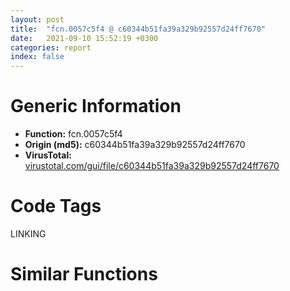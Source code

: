 ```yaml
---
layout: post
title:  "fcn.0057c5f4 @ c60344b51fa39a329b92557d24ff7670"
date:   2021-09-10 15:52:19 +0300
categories: report
index: false
---
```


# Generic Information
- **Function:** fcn.0057c5f4
- **Origin (md5):** c60344b51fa39a329b92557d24ff7670
- **VirusTotal:** [virustotal.com/gui/file/c60344b51fa39a329b92557d24ff7670][virustotal_ref]

# Code Tags
<span class="tag" id="LINKING">LINKING</span>


# Similar Functions
<script type="text/javascript" src="https://www.gstatic.com/charts/loader.js"></script>
<script type="text/javascript">

    google.charts.load('current', {'packages':['corechart']});
    google.charts.setOnLoadCallback(drawChart);

    function drawChart() {
    var data = new google.visualization.DataTable();
        data.addColumn('number', 'X');
        data.addColumn('number', 'Y');
        data.addColumn({type: 'string', role: 'tooltip', 'p': {'html': true}});
        data.addColumn({'type': 'string', 'role': 'style'});
        
        data.addRows([
    [-156.68997192382812, -197.8115692138672, '<b><a href="/report/fcn.0057c5f4@c60344b51fa39a329b92557d24ff7670">fcn.0057c5f4</a><br>@c60344b51fa39a329b92557d24ff7670</b><br><br>push 0xc<br>push 0x5e94c8<br>call fcn.0057a7dc<br>mov esi str.KERNEL32.DLL<br>push esi<br>call dword[sym.imp.KERNEL32.dll_GetModuleHandleW]<br>test eax eax<br>jne 0x57c617<br>push esi<br>call fcn.00574a12<br>pop ecx<br>mov dword[ebp-0x1c] eax<br>mov esi dword[ebp+8]<br>mov dword[esi+0x5c] 0x5bbc08<br>xor edi edi<br>inc edi<br>mov dword[esi+0x14] edi<br>test eax eax<br>je 0x57c652<br>push str.EncodePointer<br>push eax<br>mov ebx dword[sym.imp.KERNEL32.dll_GetProcAddress]<br>call ebx<br>mov dword[esi+0x1f8] eax<br>push str.DecodePointer<br>push dword[ebp-0x1c]<br>call ebx<br>mov dword[esi+0x1fc] eax<br>mov dword[esi+0x70] edi<br>mov byte[esi+0xc8] 0x43<br>mov byte[esi+0x14b] 0x43<br>mov dword[esi+0x68] 0x5ffe10<br>push 0xd<br>call fcn.00580c54<br>pop ecx<br>and dword[ebp-4] 0<br>push dword[esi+0x68]<br>call dword[sym.imp.KERNEL32.dll_InterlockedIncrement]<br>mov dword[ebp-4] 0xfffffffe<br>call fcn.0057c6c9<br>push 0xc<br>call fcn.00580c54<br>pop ecx<br>mov dword[ebp-4] edi<br>mov eax dword[ebp+0xc]<br>mov dword[esi+0x6c] eax<br>test eax eax<br>jne 0x57c6a8<br>mov eax dword[0x600418]<br>mov dword[esi+0x6c] eax<br>push dword[esi+0x6c]<br>call fcn.0057d9a4<br>pop ecx<br>mov dword[ebp-4] 0xfffffffe<br>call fcn.0057c6d2<br>call fcn.0057a821<br>ret<br>', 'point { fill-color: #e0440e; }'],
[-104.0075912475586, -298.8641662597656, '<b><a href="/report/fcn.00403b97@eb7f7fa38880dd66bab8caf5987e5b1a">fcn.00403b97</a><br>@eb7f7fa38880dd66bab8caf5987e5b1a</b><br><br>push 0xc<br>push 0x421140<br>call fcn.00401e90<br>mov esi str.KERNEL32.DLL<br>push esi<br>call dword[sym.imp.KERNEL32.dll_GetModuleHandleW]<br>test eax eax<br>jne 0x403bba<br>push esi<br>call fcn.00402d93<br>pop ecx<br>mov dword[ebp-0x1c] eax<br>mov esi dword[ebp+8]<br>mov dword[esi+0x5c] 0x41f7c0<br>xor edi edi<br>inc edi<br>mov dword[esi+0x14] edi<br>test eax eax<br>je 0x403bf5<br>push str.EncodePointer<br>push eax<br>mov ebx dword[sym.imp.KERNEL32.dll_GetProcAddress]<br>call ebx<br>mov dword[esi+0x1f8] eax<br>push str.DecodePointer<br>push dword[ebp-0x1c]<br>call ebx<br>mov dword[esi+0x1fc] eax<br>mov dword[esi+0x70] edi<br>mov byte[esi+0xc8] 0x43<br>mov byte[esi+0x14b] 0x43<br>mov dword[esi+0x68] 0x4226b0<br>push 0xd<br>call fcn.0040498a<br>pop ecx<br>and dword[ebp-4] 0<br>push dword[esi+0x68]<br>call dword[sym.imp.KERNEL32.dll_InterlockedIncrement]<br>mov dword[ebp-4] 0xfffffffe<br>call fcn.00403c6c<br>push 0xc<br>call fcn.0040498a<br>pop ecx<br>mov dword[ebp-4] edi<br>mov eax dword[ebp+0xc]<br>mov dword[esi+0x6c] eax<br>test eax eax<br>jne 0x403c4b<br>mov eax dword[0x422cb8]<br>mov dword[esi+0x6c] eax<br>push dword[esi+0x6c]<br>call fcn.004055a9<br>pop ecx<br>mov dword[ebp-4] 0xfffffffe<br>call fcn.00403c75<br>call fcn.00401ed5<br>ret<br>', 'null'],
[-230.27085876464844, -303.9603271484375, '<b><a href="/report/fcn.00480113@289859175c221b107317af7727d26c17">fcn.00480113</a><br>@289859175c221b107317af7727d26c17</b><br><br>push 0xc<br>push 0x4b46f0<br>call fcn.0047e1f4<br>mov esi str.KERNEL32.DLL<br>push esi<br>call dword[sym.imp.KERNEL32.dll_GetModuleHandleW]<br>test eax eax<br>jne 0x480136<br>push esi<br>call fcn.00477549<br>pop ecx<br>mov dword[ebp-0x1c] eax<br>mov esi dword[ebp+8]<br>mov dword[esi+0x5c] 0x4ad0a0<br>xor edi edi<br>inc edi<br>mov dword[esi+0x14] edi<br>test eax eax<br>je 0x480171<br>push str.EncodePointer<br>push eax<br>mov ebx dword[sym.imp.KERNEL32.dll_GetProcAddress]<br>call ebx<br>mov dword[esi+0x1f8] eax<br>push str.DecodePointer<br>push dword[ebp-0x1c]<br>call ebx<br>mov dword[esi+0x1fc] eax<br>mov dword[esi+0x70] edi<br>mov byte[esi+0xc8] 0x43<br>mov byte[esi+0x14b] 0x43<br>mov dword[esi+0x68] 0x4d0520<br>push 0xd<br>call fcn.00483825<br>pop ecx<br>and dword[ebp-4] 0<br>push dword[esi+0x68]<br>call dword[sym.imp.KERNEL32.dll_InterlockedIncrement]<br>mov dword[ebp-4] 0xfffffffe<br>call fcn.004801e8<br>push 0xc<br>call fcn.00483825<br>pop ecx<br>mov dword[ebp-4] edi<br>mov eax dword[ebp+0xc]<br>mov dword[esi+0x6c] eax<br>test eax eax<br>jne 0x4801c7<br>mov eax dword[0x4d0b28]<br>mov dword[esi+0x6c] eax<br>push dword[esi+0x6c]<br>call fcn.004822f9<br>pop ecx<br>mov dword[ebp-4] 0xfffffffe<br>call fcn.004801f1<br>call fcn.0047e239<br>ret<br>', 'null'],
[-169.04556274414062, -446.6440124511719, '<b><a href="/report/fcn.459bff4b@284c9c9722cef7520dddfe58806fd72f">fcn.459bff4b</a><br>@284c9c9722cef7520dddfe58806fd72f</b><br><br>push 0xc<br>push 0x45a52d58<br>call fcn.459beb3c<br>push str.KERNEL32.DLL<br>call dword[sym.imp.KERNEL32.dll_GetModuleHandleA]<br>mov dword[ebp-0x1c] eax<br>mov esi dword[ebp+8]<br>mov dword[esi+0x5c] 0x45a6ca38<br>xor edi edi<br>inc edi<br>mov dword[esi+0x14] edi<br>test eax eax<br>je 0x459bffa8<br>call fcn.459bfd4e<br>test eax eax<br>je 0x459bffa8<br>push str.EncodePointer<br>push dword[ebp-0x1c]<br>mov ebx dword[sym.imp.KERNEL32.dll_GetProcAddress]<br>call ebx<br>mov dword[esi+0x1f8] eax<br>push str.DecodePointer<br>push dword[ebp-0x1c]<br>call ebx<br>mov dword[esi+0x1fc] eax<br>mov dword[esi+0x70] edi<br>mov byte[esi+0xc8] 0x43<br>mov byte[esi+0x14b] 0x43<br>mov eax 0x45a6ced8<br>mov dword[esi+0x68] eax<br>push eax<br>call dword[sym.imp.KERNEL32.dll_InterlockedIncrement]<br>push 0xc<br>call fcn.459c2e6e<br>pop ecx<br>and dword[ebp-4] 0<br>mov eax dword[ebp+0xc]<br>mov dword[esi+0x6c] eax<br>test eax eax<br>jne 0x459bffe6<br>mov eax dword[0x45a6cec8]<br>mov dword[esi+0x6c] eax<br>push dword[esi+0x6c]<br>call fcn.459c99b1<br>pop ecx<br>mov dword[ebp-4] 0xfffffffe<br>call fcn.459c0001<br>call fcn.459beb81<br>ret<br>', 'null'],
[-80.95154571533203, -533.2889404296875, '<b><a href="/report/fcn.0040f2f9@6c5b0418e4a4c57d99cda47d2717045d">fcn.0040f2f9</a><br>@6c5b0418e4a4c57d99cda47d2717045d</b><br><br>push 0xc<br>push 0x4353c8<br>call fcn.004107bc<br>push str.KERNEL32.DLL<br>call dword[sym.imp.KERNEL32.dll_GetModuleHandleA]<br>mov dword[ebp-0x1c] eax<br>mov esi dword[ebp+8]<br>mov dword[esi+0x5c] 0x4381f8<br>xor edi edi<br>inc edi<br>mov dword[esi+0x14] edi<br>test eax eax<br>je 0x40f356<br>call fcn.0040f130<br>test eax eax<br>je 0x40f356<br>push str.EncodePointer<br>push dword[ebp-0x1c]<br>mov ebx dword[sym.imp.KERNEL32.dll_GetProcAddress]<br>call ebx<br>mov dword[esi+0x1f8] eax<br>push str.DecodePointer<br>push dword[ebp-0x1c]<br>call ebx<br>mov dword[esi+0x1fc] eax<br>mov dword[esi+0x70] edi<br>mov byte[esi+0xc8] 0x43<br>mov byte[esi+0x14b] 0x43<br>mov eax 0x437758<br>mov dword[esi+0x68] eax<br>push eax<br>call dword[sym.imp.KERNEL32.dll_InterlockedIncrement]<br>push 0xc<br>call fcn.00412be9<br>pop ecx<br>and dword[ebp-4] 0<br>mov eax dword[ebp+0xc]<br>mov dword[esi+0x6c] eax<br>test eax eax<br>jne 0x40f394<br>mov eax dword[0x437d60]<br>mov dword[esi+0x6c] eax<br>push dword[esi+0x6c]<br>call fcn.0040cd8e<br>pop ecx<br>mov dword[ebp-4] 0xfffffffe<br>call fcn.0040f3af<br>call fcn.00410801<br>ret<br>', 'null'],
[-29.268470764160156, -417.6433410644531, '<b><a href="/report/fcn.1001a0db@4c3818fdf32d89a09257dbc9d3e142ea">fcn.1001a0db</a><br>@4c3818fdf32d89a09257dbc9d3e142ea</b><br><br>push 0xc<br>push 0x10030bc8<br>call fcn.1001584c<br>push str.KERNEL32.DLL<br>call dword[sym.imp.KERNEL32.dll_GetModuleHandleA]<br>mov dword[ebp-0x1c] eax<br>mov esi dword[ebp+8]<br>mov dword[esi+0x5c] 0x10034d78<br>xor edi edi<br>inc edi<br>mov dword[esi+0x14] edi<br>test eax eax<br>je 0x1001a138<br>call fcn.10019ede<br>test eax eax<br>je 0x1001a138<br>push str.EncodePointer<br>push dword[ebp-0x1c]<br>mov ebx dword[sym.imp.KERNEL32.dll_GetProcAddress]<br>call ebx<br>mov dword[esi+0x1f8] eax<br>push str.DecodePointer<br>push dword[ebp-0x1c]<br>call ebx<br>mov dword[esi+0x1fc] eax<br>mov dword[esi+0x70] edi<br>mov byte[esi+0xc8] 0x43<br>mov byte[esi+0x14b] 0x43<br>mov eax 0x10034550<br>mov dword[esi+0x68] eax<br>push eax<br>call dword[sym.imp.KERNEL32.dll_InterlockedIncrement]<br>push 0xc<br>call fcn.1001c69e<br>pop ecx<br>and dword[ebp-4] 0<br>mov eax dword[ebp+0xc]<br>mov dword[esi+0x6c] eax<br>test eax eax<br>jne 0x1001a176<br>mov eax dword[0x10034b58]<br>mov dword[esi+0x6c] eax<br>push dword[esi+0x6c]<br>call fcn.100160a9<br>pop ecx<br>mov dword[ebp-4] 0xfffffffe<br>call fcn.1001a191<br>call fcn.10015891<br>ret<br>', 'null'],
[14.774852752685547, 421.1318054199219, '<b><a href="/report/fcn.00443775@418e0921f3a9bd4f5bc0dcc59623b5a1">fcn.00443775</a><br>@418e0921f3a9bd4f5bc0dcc59623b5a1</b><br><br>push 8<br>push 0x49c948<br>call fcn.00441430<br>push 0x4845b4<br>call dword[sym.imp.KERNEL32.dll_GetModuleHandleW]<br>mov esi dword[ebp+8]<br>mov dword[esi+0x5c] 0x484750<br>and dword[esi+8] 0<br>xor edi edi<br>inc edi<br>mov dword[esi+0x14] edi<br>mov dword[esi+0x70] edi<br>mov byte[esi+0xc8] 0x43<br>mov byte[esi+0x14b] 0x43<br>mov dword[esi+0x68] 0x4a86e0<br>push 0xd<br>call fcn.00441966<br>pop ecx<br>and dword[ebp-4] 0<br>push dword[esi+0x68]<br>call dword[sym.imp.KERNEL32.dll_InterlockedIncrement]<br>mov dword[ebp-4] 0xfffffffe<br>call fcn.00443817<br>push 0xc<br>call fcn.00441966<br>pop ecx<br>mov dword[ebp-4] edi<br>mov eax dword[ebp+0xc]<br>mov dword[esi+0x6c] eax<br>test eax eax<br>jne 0x4437f6<br>mov eax dword[0x4a8e48]<br>mov dword[esi+0x6c] eax<br>push dword[esi+0x6c]<br>call fcn.0044337c<br>pop ecx<br>mov dword[ebp-4] 0xfffffffe<br>call fcn.00443820<br>call fcn.00441475<br>ret<br>', 'null'],
[-14.798189163208008, 575.3713989257812, '<b><a href="/report/fcn.00490855@4fe6510221c33bf023f6abed461fc13f">fcn.00490855</a><br>@4fe6510221c33bf023f6abed461fc13f</b><br><br>push 8<br>push 0x4be238<br>call fcn.004917a0<br>push 0x49eb6c<br>call dword[sym.imp.KERNEL32.dll_GetModuleHandleW]<br>mov esi dword[ebp+8]<br>mov dword[esi+0x5c] 0x49f6c0<br>and dword[esi+8] 0<br>xor edi edi<br>inc edi<br>mov dword[esi+0x14] edi<br>mov dword[esi+0x70] edi<br>mov byte[esi+0xc8] 0x43<br>mov byte[esi+0x14b] 0x43<br>mov dword[esi+0x68] 0x4c12f0<br>push 0xd<br>call fcn.004912e8<br>pop ecx<br>and dword[ebp-4] 0<br>push dword[esi+0x68]<br>call dword[sym.imp.KERNEL32.dll_InterlockedIncrement]<br>mov dword[ebp-4] 0xfffffffe<br>call fcn.004908f7<br>push 0xc<br>call fcn.004912e8<br>pop ecx<br>mov dword[ebp-4] edi<br>mov eax dword[ebp+0xc]<br>mov dword[esi+0x6c] eax<br>test eax eax<br>jne 0x4908d6<br>mov eax dword[0x4c1a58]<br>mov dword[esi+0x6c] eax<br>push dword[esi+0x6c]<br>call fcn.00490499<br>pop ecx<br>mov dword[ebp-4] 0xfffffffe<br>call fcn.00490900<br>call fcn.004917e5<br>ret<br>', 'null'],
[106.4303970336914, 543.4011840820312, '<b><a href="/report/fcn.004f9a72@e2ba7f10eb234338a49853c34d7d9c56">fcn.004f9a72</a><br>@e2ba7f10eb234338a49853c34d7d9c56</b><br><br>push 8<br>push 0x556748<br>call fcn.004f8c70<br>push 0x54a990<br>call dword[sym.imp.KERNEL32.dll_GetModuleHandleW]<br>mov esi dword[ebp+8]<br>mov dword[esi+0x5c] 0x54b578<br>and dword[esi+8] 0<br>xor edi edi<br>inc edi<br>mov dword[esi+0x14] edi<br>mov dword[esi+0x70] edi<br>mov byte[esi+0xc8] 0x43<br>mov byte[esi+0x14b] 0x43<br>mov dword[esi+0x68] 0x55c2d0<br>push 0xd<br>call fcn.004fbe86<br>pop ecx<br>and dword[ebp-4] 0<br>push dword[esi+0x68]<br>call dword[sym.imp.KERNEL32.dll_InterlockedIncrement]<br>mov dword[ebp-4] 0xfffffffe<br>call fcn.004f9b14<br>push 0xc<br>call fcn.004fbe86<br>pop ecx<br>mov dword[ebp-4] edi<br>mov eax dword[ebp+0xc]<br>mov dword[esi+0x6c] eax<br>test eax eax<br>jne 0x4f9af3<br>mov eax dword[0x55ca38]<br>mov dword[esi+0x6c] eax<br>push dword[esi+0x6c]<br>call fcn.004f9679<br>pop ecx<br>mov dword[ebp-4] 0xfffffffe<br>call fcn.004f9b1d<br>call fcn.004f8cb5<br>ret<br>', 'null'],
[246.13742065429688, 515.4907836914062, '<b><a href="/report/fcn.00416fbd@44a756939733df3681808b122b91651f">fcn.00416fbd</a><br>@44a756939733df3681808b122b91651f</b><br><br>push 8<br>push 0x470100<br>call fcn.00413f40<br>push str.KERNEL32.DLL<br>call dword[sym.imp.KERNEL32.dll_GetModuleHandleW]<br>mov esi dword[ebp+8]<br>mov dword[esi+0x5c] 0x454428<br>and dword[esi+8] 0<br>xor edi edi<br>inc edi<br>mov dword[esi+0x14] edi<br>mov dword[esi+0x70] edi<br>mov byte[esi+0xc8] 0x43<br>mov byte[esi+0x14b] 0x43<br>mov dword[esi+0x68] 0x475220<br>push 0xd<br>call fcn.0041bd26<br>pop ecx<br>and dword[ebp-4] 0<br>push dword[esi+0x68]<br>call dword[sym.imp.KERNEL32.dll_InterlockedIncrement]<br>mov dword[ebp-4] 0xfffffffe<br>call fcn.0041705f<br>push 0xc<br>call fcn.0041bd26<br>pop ecx<br>mov dword[ebp-4] edi<br>mov eax dword[ebp+0xc]<br>mov dword[esi+0x6c] eax<br>test eax eax<br>jne 0x41703e<br>mov eax dword[0x475988]<br>mov dword[esi+0x6c] eax<br>push dword[esi+0x6c]<br>call fcn.00417b99<br>pop ecx<br>mov dword[ebp-4] 0xfffffffe<br>call fcn.00417068<br>call fcn.00413f85<br>ret<br>', 'null'],
[77.47527313232422, 695.4495849609375, '<b><a href="/report/fcn.00416fbd@b8b9cf6862b0d68d10750002e5baaf97">fcn.00416fbd</a><br>@b8b9cf6862b0d68d10750002e5baaf97</b><br><br>push 8<br>push 0x470100<br>call fcn.00413f40<br>push str.KERNEL32.DLL<br>call dword[sym.imp.KERNEL32.dll_GetModuleHandleW]<br>mov esi dword[ebp+8]<br>mov dword[esi+0x5c] 0x454428<br>and dword[esi+8] 0<br>xor edi edi<br>inc edi<br>mov dword[esi+0x14] edi<br>mov dword[esi+0x70] edi<br>mov byte[esi+0xc8] 0x43<br>mov byte[esi+0x14b] 0x43<br>mov dword[esi+0x68] 0x475220<br>push 0xd<br>call fcn.0041bd26<br>pop ecx<br>and dword[ebp-4] 0<br>push dword[esi+0x68]<br>call dword[sym.imp.KERNEL32.dll_InterlockedIncrement]<br>mov dword[ebp-4] 0xfffffffe<br>call fcn.0041705f<br>push 0xc<br>call fcn.0041bd26<br>pop ecx<br>mov dword[ebp-4] edi<br>mov eax dword[ebp+0xc]<br>mov dword[esi+0x6c] eax<br>test eax eax<br>jne 0x41703e<br>mov eax dword[0x475988]<br>mov dword[esi+0x6c] eax<br>push dword[esi+0x6c]<br>call fcn.00417b99<br>pop ecx<br>mov dword[ebp-4] 0xfffffffe<br>call fcn.00417068<br>call fcn.00413f85<br>ret<br>', 'null'],
[-154.4137420654297, 611.0309448242188, '<b><a href="/report/fcn.005b1336@b38ce64a273c3fc98fc78af14b8bdcc0">fcn.005b1336</a><br>@b38ce64a273c3fc98fc78af14b8bdcc0</b><br><br>push 8<br>push 0x5bb900<br>call fcn.005b1750<br>push str.KERNEL32.DLL<br>call dword[sym.imp.KERNEL32.dll_GetModuleHandleW]<br>mov esi dword[ebp+8]<br>mov dword[esi+0x5c] 0x5baba0<br>and dword[esi+8] 0<br>xor edi edi<br>inc edi<br>mov dword[esi+0x14] edi<br>mov dword[esi+0x70] edi<br>mov byte[esi+0xc8] 0x43<br>mov byte[esi+0x14b] 0x43<br>mov dword[esi+0x68] 0x5bd3c8<br>push 0xd<br>call fcn.005b1b9e<br>pop ecx<br>and dword[ebp-4] 0<br>push dword[esi+0x68]<br>call dword[sym.imp.KERNEL32.dll_InterlockedIncrement]<br>mov dword[ebp-4] 0xfffffffe<br>call fcn.005b13d8<br>push 0xc<br>call fcn.005b1b9e<br>pop ecx<br>mov dword[ebp-4] edi<br>mov eax dword[ebp+0xc]<br>mov dword[esi+0x6c] eax<br>test eax eax<br>jne 0x5b13b7<br>mov eax dword[0x5bdb30]<br>mov dword[esi+0x6c] eax<br>push dword[esi+0x6c]<br>call fcn.005b3023<br>pop ecx<br>mov dword[ebp-4] 0xfffffffe<br>call fcn.005b13e1<br>call fcn.005b1795<br>ret<br>', 'null'],
[-114.98304748535156, 467.2241516113281, '<b><a href="/report/fcn.00416fbd@9571c7458fae91969aaed3955e433f49">fcn.00416fbd</a><br>@9571c7458fae91969aaed3955e433f49</b><br><br>push 8<br>push 0x470100<br>call fcn.00413f40<br>push str.KERNEL32.DLL<br>call dword[sym.imp.KERNEL32.dll_GetModuleHandleW]<br>mov esi dword[ebp+8]<br>mov dword[esi+0x5c] 0x454428<br>and dword[esi+8] 0<br>xor edi edi<br>inc edi<br>mov dword[esi+0x14] edi<br>mov dword[esi+0x70] edi<br>mov byte[esi+0xc8] 0x43<br>mov byte[esi+0x14b] 0x43<br>mov dword[esi+0x68] 0x475220<br>push 0xd<br>call fcn.0041bd26<br>pop ecx<br>and dword[ebp-4] 0<br>push dword[esi+0x68]<br>call dword[sym.imp.KERNEL32.dll_InterlockedIncrement]<br>mov dword[ebp-4] 0xfffffffe<br>call fcn.0041705f<br>push 0xc<br>call fcn.0041bd26<br>pop ecx<br>mov dword[ebp-4] edi<br>mov eax dword[ebp+0xc]<br>mov dword[esi+0x6c] eax<br>test eax eax<br>jne 0x41703e<br>mov eax dword[0x475988]<br>mov dword[esi+0x6c] eax<br>push dword[esi+0x6c]<br>call fcn.00417b99<br>pop ecx<br>mov dword[ebp-4] 0xfffffffe<br>call fcn.00417068<br>call fcn.00413f85<br>ret<br>', 'null'],
[151.2167205810547, 398.8461608886719, '<b><a href="/report/fcn.00416fbd@3aa98225e51cbcae2d334c8b6b4ed9fd">fcn.00416fbd</a><br>@3aa98225e51cbcae2d334c8b6b4ed9fd</b><br><br>push 8<br>push 0x470100<br>call fcn.00413f40<br>push str.KERNEL32.DLL<br>call dword[sym.imp.KERNEL32.dll_GetModuleHandleW]<br>mov esi dword[ebp+8]<br>mov dword[esi+0x5c] 0x454428<br>and dword[esi+8] 0<br>xor edi edi<br>inc edi<br>mov dword[esi+0x14] edi<br>mov dword[esi+0x70] edi<br>mov byte[esi+0xc8] 0x43<br>mov byte[esi+0x14b] 0x43<br>mov dword[esi+0x68] 0x475220<br>push 0xd<br>call fcn.0041bd26<br>pop ecx<br>and dword[ebp-4] 0<br>push dword[esi+0x68]<br>call dword[sym.imp.KERNEL32.dll_InterlockedIncrement]<br>mov dword[ebp-4] 0xfffffffe<br>call fcn.0041705f<br>push 0xc<br>call fcn.0041bd26<br>pop ecx<br>mov dword[ebp-4] edi<br>mov eax dword[ebp+0xc]<br>mov dword[esi+0x6c] eax<br>test eax eax<br>jne 0x41703e<br>mov eax dword[0x475988]<br>mov dword[esi+0x6c] eax<br>push dword[esi+0x6c]<br>call fcn.00417b99<br>pop ecx<br>mov dword[ebp-4] 0xfffffffe<br>call fcn.00417068<br>call fcn.00413f85<br>ret<br>', 'null'],
[-56.258670806884766, 724.696044921875, '<b><a href="/report/fcn.00416fbd@3d7f25d788af3e7f7707a736ac852465">fcn.00416fbd</a><br>@3d7f25d788af3e7f7707a736ac852465</b><br><br>push 8<br>push 0x470100<br>call fcn.00413f40<br>push str.KERNEL32.DLL<br>call dword[sym.imp.KERNEL32.dll_GetModuleHandleW]<br>mov esi dword[ebp+8]<br>mov dword[esi+0x5c] 0x454428<br>and dword[esi+8] 0<br>xor edi edi<br>inc edi<br>mov dword[esi+0x14] edi<br>mov dword[esi+0x70] edi<br>mov byte[esi+0xc8] 0x43<br>mov byte[esi+0x14b] 0x43<br>mov dword[esi+0x68] 0x475220<br>push 0xd<br>call fcn.0041bd26<br>pop ecx<br>and dword[ebp-4] 0<br>push dword[esi+0x68]<br>call dword[sym.imp.KERNEL32.dll_InterlockedIncrement]<br>mov dword[ebp-4] 0xfffffffe<br>call fcn.0041705f<br>push 0xc<br>call fcn.0041bd26<br>pop ecx<br>mov dword[ebp-4] edi<br>mov eax dword[ebp+0xc]<br>mov dword[esi+0x6c] eax<br>test eax eax<br>jne 0x41703e<br>mov eax dword[0x475988]<br>mov dword[esi+0x6c] eax<br>push dword[esi+0x6c]<br>call fcn.00417b99<br>pop ecx<br>mov dword[ebp-4] 0xfffffffe<br>call fcn.00417068<br>call fcn.00413f85<br>ret<br>', 'null'],
[209.05865478515625, 660.5825805664062, '<b><a href="/report/fcn.00417c4b@20a93604f17ee6f3c2aa7b1f7a497fcf">fcn.00417c4b</a><br>@20a93604f17ee6f3c2aa7b1f7a497fcf</b><br><br>push 8<br>push 0x47d1b8<br>call fcn.00414c30<br>push str.KERNEL32.DLL<br>call dword[sym.imp.KERNEL32.dll_GetModuleHandleW]<br>mov esi dword[ebp+8]<br>mov dword[esi+0x5c] 0x461400<br>and dword[esi+8] 0<br>xor edi edi<br>inc edi<br>mov dword[esi+0x14] edi<br>mov dword[esi+0x70] edi<br>mov byte[esi+0xc8] 0x43<br>mov byte[esi+0x14b] 0x43<br>mov dword[esi+0x68] 0x482220<br>push 0xd<br>call fcn.0041c9b6<br>pop ecx<br>and dword[ebp-4] 0<br>push dword[esi+0x68]<br>call dword[sym.imp.KERNEL32.dll_InterlockedIncrement]<br>mov dword[ebp-4] 0xfffffffe<br>call fcn.00417ced<br>push 0xc<br>call fcn.0041c9b6<br>pop ecx<br>mov dword[ebp-4] edi<br>mov eax dword[ebp+0xc]<br>mov dword[esi+0x6c] eax<br>test eax eax<br>jne 0x417ccc<br>mov eax dword[0x482988]<br>mov dword[esi+0x6c] eax<br>push dword[esi+0x6c]<br>call fcn.00418829<br>pop ecx<br>mov dword[ebp-4] 0xfffffffe<br>call fcn.00417cf6<br>call fcn.00414c75<br>ret<br>', 'null'],
[334.62457275390625, -540.1642456054688, '<b><a href="/report/fcn.0055fb49@c60344b51fa39a329b92557d24ff7670">fcn.0055fb49</a><br>@c60344b51fa39a329b92557d24ff7670</b><br><br>mov edi edi<br>push ebp<br>mov ebp esp<br>push esi<br>push 0xc<br>call fcn.00563cdd<br>push 0x55efc9<br>mov ecx 0x60f4e0<br>call fcn.0056485c<br>mov esi eax<br>test esi esi<br>jne 0x55fb70<br>call fcn.005546ed<br>cmp dword[esi+8] 0<br>jne 0x55fbae<br>push str.hhctrl.ocx<br>call fcn.0055d3cb<br>pop ecx<br>mov dword[esi+4] eax<br>test eax eax<br>jne 0x55fb8c<br>xor eax eax<br>jmp 0x55fbc4<br>push str.HtmlHelpW<br>push eax<br>call dword[sym.imp.KERNEL32.dll_GetProcAddress]<br>mov dword[esi+8] eax<br>test eax eax<br>jne 0x55fbae<br>push dword[esi+4]<br>call dword[sym.imp.KERNEL32.dll_FreeLibrary]<br>and dword[esi+4] 0<br>jmp 0x55fb88<br>push 0xc<br>call fcn.00563d4f<br>push dword[ebp+0x14]<br>push dword[ebp+0x10]<br>push dword[ebp+0xc]<br>push dword[ebp+8]<br>call dword[esi+8]<br>pop esi<br>pop ebp<br>ret 0x10<br>', 'null'],
[-146.7027130126953, 111.0801010131836, '<b><a href="/report/fcn.0041c21b@59aef7c08025d70f84c85db2092fc99e">fcn.0041c21b</a><br>@59aef7c08025d70f84c85db2092fc99e</b><br><br>push esi<br>push 0xc<br>call fcn.00423755<br>push 0x422c3f<br>mov ecx 0x436004<br>call fcn.00423123<br>mov esi eax<br>cmp dword[esi+8] 0<br>jne 0x41c270<br>push str.hhctrl.ocx<br>call dword[sym.imp.KERNEL32.dll_LoadLibraryA]<br>test eax eax<br>mov dword[esi+4] eax<br>je 0x41c26c<br>push str.HtmlHelpA<br>push eax<br>call dword[sym.imp.KERNEL32.dll_GetProcAddress]<br>test eax eax<br>mov dword[esi+8] eax<br>jne 0x41c270<br>push dword[esi+4]<br>call dword[sym.imp.KERNEL32.dll_FreeLibrary]<br>and dword[esi+4] 0<br>xor eax eax<br>jmp 0x41c28a<br>push 0xc<br>call fcn.004237b8<br>push dword[esp+0x14]<br>push dword[esp+0x14]<br>push dword[esp+0x14]<br>push dword[esp+0x14]<br>call dword[esi+8]<br>pop esi<br>ret 0x10<br>', 'null'],
[247.84315490722656, 43.527828216552734, '<b><a href="/report/fcn.00418378@9c2b894b84f59672d8be2e984066f76f">fcn.00418378</a><br>@9c2b894b84f59672d8be2e984066f76f</b><br><br>push ebp<br>mov ebp esp<br>mov eax dword<br>mov edx dword[0x5e36e0]<br>push ebx<br>push esi<br>mov ebx ecx<br>mov esi dword[eax+edx*4]<br>push edi<br>and dword[ebx+0x38] 0<br>mov eax dword[0x5df974]<br>cmp eax dword[esi+4]<br>jg 0x4183ff<br>cmp dword[0x5df970] 0<br>je 0x418430<br>mov eax dword[0x5df97c]<br>cmp eax dword[esi+4]<br>jg 0x418435<br>mov edi dword[0x5df978]<br>test edi edi<br>je 0x4183f6<br>mov esi dword[0x5df980]<br>test esi esi<br>je 0x4183f6<br>cmp dword[ebp+8] 0<br>jne 0x4183e2<br>push dword[ebx+0x20]<br>mov ecx esi<br>call fcn.00553897<br>call esi<br>jmp 0x4183f8<br>push dword[ebp+0xc]<br>mov ecx edi<br>push dword[ebx+0x20]<br>call fcn.00553897<br>call edi<br>mov dword[ebx+0x38] eax<br>jmp 0x4183f8<br>xor eax eax<br>pop edi<br>pop esi<br>pop ebx<br>pop ebp<br>ret 8<br>mov edi 0x5df974<br>push edi<br>call fcn.00553793<br>cmp dword[0x5df974] 0xffffffff<br>pop ecx<br>jne 0x4183a0<br>push str.user32.dll<br>call dword[sym.imp.KERNEL32.dll_GetModuleHandleW]<br>push edi<br>mov dword[0x5df970] eax<br>call fcn.00553754<br>pop ecx<br>jmp 0x4183a0<br>call fcn.0040f785<br>mov esi 0x5df97c<br>push esi<br>call fcn.00553793<br>cmp dword[0x5df97c] 0xffffffff<br>pop ecx<br>jne 0x4183ba<br>push str.RegisterTouchWindow<br>push dword[0x5df970]<br>call dword[sym.imp.KERNEL32.dll_GetProcAddress]<br>push str.UnregisterTouchWindow<br>push dword[0x5df970]<br>mov dword[0x5df978] eax<br>call dword[sym.imp.KERNEL32.dll_GetProcAddress]<br>push esi<br>mov dword[0x5df980] eax<br>call fcn.00553754<br>pop ecx<br>jmp 0x4183ba<br>', 'null'],
[-399.4910583496094, -376.6012268066406, '<b><a href="/report/fcn.0041a8fe@9c2b894b84f59672d8be2e984066f76f">fcn.0041a8fe</a><br>@9c2b894b84f59672d8be2e984066f76f</b><br><br>push 0x10<br>push 0x5c54c0<br>call fcn.00553b20<br>and dword[ebp-0x1c] 0<br>and dword[ebp-0x20] 0<br>cmp dword[0x5ddcb4] 0<br>jne 0x41a928<br>lea eax [ebp-0x20]<br>push eax<br>call fcn.00411319<br>test eax eax<br>je 0x41a948<br>and dword[ebp-4] 0<br>push dword[ebp+8]<br>call dword[sym.imp.KERNEL32.dll_LoadLibraryW]<br>mov esi eax<br>mov dword[ebp-0x1c] esi<br>mov dword[ebp-4] 0xfffffffe<br>call fcn.0041a953<br>mov eax esi<br>call fcn.00553b66<br>ret 4<br>', 'null'],
[-293.52459716796875, -115.4297103881836, '<b><a href="/report/fcn.00425dd7@418e0921f3a9bd4f5bc0dcc59623b5a1">fcn.00425dd7</a><br>@418e0921f3a9bd4f5bc0dcc59623b5a1</b><br><br>push ebp<br>mov ebp esp<br>sub esp 0x10<br>and dword[ebp-8] 0<br>cmp dword[ebp+8] 0xffffffff<br>push ebx<br>push esi<br>push edi<br>mov esi eax<br>je 0x425ea9<br>cmp byte[ebp+0x10] 0<br>je 0x425e2d<br>mov edi dword[ebp+0xc]<br>test byte[edi] 8<br>je 0x425e2d<br>xor eax eax<br>mov word[ebp-8] ax<br>mov word[ebp-6] ax<br>call fcn.00452c80<br>push 4<br>lea eax [ebp-8]<br>push eax<br>push 0xffff<br>push dword[ebp+8]<br>lea ecx [ebp-0x10]<br>mov edx 0x80<br>mov eax edi<br>call fcn.00426067<br>add esp 0x10<br>mov edi dword[sym.imp.WS2_32.dll_WSASetLastError]<br>push 0<br>call edi<br>push dword[ebp+8]<br>mov ebx dword[sym.imp.WS2_32.dll_closesocket]<br>call ebx<br>push eax<br>call fcn.0042a35b<br>pop ecx<br>mov dword[ebp-8] eax<br>test eax eax<br>je 0x425ea9<br>call fcn.00452c80<br>cmp dword[esi+4] eax<br>jne 0x425e62<br>cmp dword[esi] 0x2733<br>je 0x425e74<br>call fcn.00452c80<br>cmp dword[esi+4] eax<br>jne 0x425ea3<br>cmp dword[esi] 0x4d5<br>jne 0x425ea3<br>and dword[ebp-8] 0<br>lea eax [ebp-8]<br>push eax<br>push 0x8004667e<br>push dword[ebp+8]<br>call dword[sym.imp.WS2_32.dll_ioctlsocket]<br>mov eax dword[ebp+0xc]<br>and byte[eax] 0xfc<br>push 0<br>call edi<br>push dword[ebp+8]<br>call ebx<br>push eax<br>call fcn.0042a35b<br>pop ecx<br>mov dword[ebp-8] eax<br>cmp dword[ebp-8] 0<br>jne 0x425eb5<br>xor edi edi<br>call fcn.00452c80<br>mov dword[esi] edi<br>mov dword[esi+4] eax<br>mov eax dword[ebp-8]<br>pop edi<br>pop esi<br>pop ebx<br>leave<br>ret<br>', 'null'],
[310.91986083984375, -629.0611572265625, '<b><a href="/report/fcn.004145db@9c2b894b84f59672d8be2e984066f76f">fcn.004145db</a><br>@9c2b894b84f59672d8be2e984066f76f</b><br><br>push ebp<br>mov ebp esp<br>push esi<br>push 0xc<br>call fcn.0044e95c<br>push 0x415821<br>mov ecx 0x5df968<br>call fcn.004322c5<br>mov esi eax<br>test esi esi<br>je 0x41465d<br>cmp dword[esi+8] 0<br>jne 0x414639<br>push str.hhctrl.ocx<br>call fcn.004151b4<br>mov dword[esi+4] eax<br>pop ecx<br>test eax eax<br>jne 0x414617<br>xor eax eax<br>jmp 0x414658<br>push str.HtmlHelpW<br>push eax<br>call dword[sym.imp.KERNEL32.dll_GetProcAddress]<br>mov dword[esi+8] eax<br>test eax eax<br>jne 0x414639<br>push dword[esi+4]<br>call dword[sym.imp.KERNEL32.dll_FreeLibrary]<br>and dword[esi+4] 0<br>jmp 0x414613<br>push 0xc<br>call fcn.0044e9d0<br>push dword[ebp+0x14]<br>mov esi dword[esi+8]<br>mov ecx esi<br>push dword[ebp+0x10]<br>push dword[ebp+0xc]<br>push dword[ebp+8]<br>call fcn.00553897<br>call esi<br>pop esi<br>pop ebp<br>ret 0x10<br>call fcn.0040f785<br>int3<br>', 'null'],
[-288.6727600097656, 205.33616638183594, '<b><a href="/report/fcn.0041ca0a@59aef7c08025d70f84c85db2092fc99e">fcn.0041ca0a</a><br>@59aef7c08025d70f84c85db2092fc99e</b><br><br>push esi<br>push edi<br>push 0x421e0c<br>mov ecx 0x43467c<br>call fcn.004234b3<br>mov edi dword[esp+0xc]<br>mov esi eax<br>cmp dword[esi+0x14] edi<br>je 0x41ca51<br>cmp dword[esi+0x28] 0<br>jne 0x41ca4e<br>call dword[sym.imp.KERNEL32.dll_GetCurrentThreadId]<br>push eax<br>push 0<br>push 0x41c7eb<br>push 5<br>call dword[sym.imp.USER32.dll_SetWindowsHookExA]<br>test eax eax<br>mov dword[esi+0x28] eax<br>jne 0x41ca4e<br>call fcn.00418155<br>mov dword[esi+0x14] edi<br>pop edi<br>pop esi<br>ret 4<br>', 'null'],
[107.1428451538086, -144.8808135986328, '<b><a href="/report/fcn.01006205@7be42d186738ec1816397d616de2cb9d">fcn.01006205</a><br>@7be42d186738ec1816397d616de2cb9d</b><br><br>mov edi edi<br>push ebp<br>mov ebp esp<br>sub esp 0x10c<br>mov eax dword[0x100b2d0]<br>push edi<br>xor edi edi<br>cmp word[0x100c898] di<br>mov dword[ebp-4] eax<br>jne 0x1006247<br>cmp dword[0x100c884] edi<br>jne 0x100623e<br>call fcn.010043ec<br>test eax eax<br>je 0x1006259<br>cmp word[0x100c898] di<br>jne 0x1006247<br>call fcn.01004bc8<br>test eax eax<br>je 0x1006259<br>call fcn.0100435e<br>test eax eax<br>je 0x1006259<br>call fcn.01005f21<br>test eax eax<br>jne 0x1006260<br>xor eax eax<br>jmp 0x100636a<br>push ebx<br>push esi<br>mov esi 0x105<br>push esi<br>lea eax [ebp-0x10c]<br>push eax<br>call dword[sym.imp.KERNEL32.dll_GetSystemDirectoryA]<br>push 0x1001264<br>push esi<br>lea eax [ebp-0x10c]<br>push eax<br>call fcn.010066cf<br>lea eax [ebp-0x10c]<br>push eax<br>call dword[sym.imp.KERNEL32.dll_LoadLibraryA]<br>mov esi eax<br>cmp esi edi<br>mov ebx 0x100bc44<br>je 0x10062b3<br>push 0x10014a8<br>push esi<br>call dword[sym.imp.KERNEL32.dll_GetProcAddress]<br>cmp eax edi<br>je 0x10062b3<br>push edi<br>push ebx<br>call eax<br>push esi<br>call dword[sym.imp.KERNEL32.dll_FreeLibrary]<br>cmp dword[0x100c884] edi<br>jne 0x10062da<br>cmp dword[0x100c490] edi<br>jne 0x10062da<br>call fcn.010047b3<br>test eax eax<br>jne 0x10062da<br>xor eax eax<br>jmp 0x1006368<br>push ebx<br>call dword[sym.imp.KERNEL32.dll_SetCurrentDirectoryA]<br>test eax eax<br>jne 0x1006301<br>push edi<br>push 0x10<br>push edi<br>push edi<br>push 0x4bc<br>push edi<br>call fcn.01003ebe<br>call fcn.01003aa1<br>mov dword[0x100ba5c] eax<br>jmp 0x10062d3<br>cmp dword[0x100c88c] edi<br>jne 0x1006312<br>call fcn.01005a36<br>test eax eax<br>je 0x10062d3<br>test byte[0x100cba8] 0xc0<br>jne 0x1006330<br>xor eax eax<br>mov ax word[0x100ba64]<br>push eax<br>call fcn.01001f93<br>mov dword[0x100bb84] eax<br>jmp 0x1006336<br>mov dword[0x100bb84] edi<br>cmp dword[0x100c884] edi<br>jne 0x100634f<br>cmp dword[0x100c490] edi<br>jne 0x100634f<br>call fcn.01005abc<br>test eax eax<br>je 0x10062d3<br>cmp word[0x100c898] di<br>jne 0x1006365<br>cmp dword[0x100c884] edi<br>jne 0x1006365<br>call fcn.01004de5<br>xor eax eax<br>inc eax<br>pop esi<br>pop ebx<br>mov ecx dword[ebp-4]<br>pop edi<br>call fcn.010064de<br>leave<br>ret<br>', 'null'],
[-381.8790588378906, 251.18572998046875, '<b><a href="/report/fcn.005604c5@c60344b51fa39a329b92557d24ff7670">fcn.005604c5</a><br>@c60344b51fa39a329b92557d24ff7670</b><br><br>mov edi edi<br>push ebp<br>mov ebp esp<br>push esi<br>push edi<br>push 0x554709<br>mov ecx 0x60d8dc<br>call fcn.00564d80<br>mov esi eax<br>test esi esi<br>jne 0x5604e6<br>call fcn.005546ed<br>mov edi dword[ebp+8]<br>cmp dword[esi+0x14] edi<br>je 0x560519<br>cmp dword[esi+0x28] 0<br>jne 0x560516<br>call dword[sym.imp.KERNEL32.dll_GetCurrentThreadId]<br>push eax<br>push 0<br>push 0x5602a5<br>push 5<br>call dword[sym.imp.USER32.dll_SetWindowsHookExW]<br>mov dword[esi+0x28] eax<br>test eax eax<br>jne 0x560516<br>call fcn.005546b5<br>mov dword[esi+0x14] edi<br>pop edi<br>pop esi<br>pop ebp<br>ret 4<br>', 'null'],
[256.73870849609375, -307.444091796875, '<b><a href="/report/fcn.1002409f@4c3818fdf32d89a09257dbc9d3e142ea">fcn.1002409f</a><br>@4c3818fdf32d89a09257dbc9d3e142ea</b><br><br>push 0x14<br>push 0x10030e30<br>call fcn.1001584c<br>xor edi edi<br>mov dword[ebp-0x1c] edi<br>push dword[0x10036810]<br>call fcn.10019fc1<br>pop ecx<br>mov esi eax<br>cmp esi edi<br>jne 0x10024115<br>lea eax [ebp-0x1c]<br>push eax<br>call fcn.1001be6f<br>pop ecx<br>cmp eax edi<br>je 0x100240dd<br>push edi<br>push edi<br>push edi<br>push edi<br>push edi<br>call fcn.10013bef<br>add esp 0x14<br>cmp dword[ebp-0x1c] 1<br>je 0x10024104<br>push str.kernel32.dll<br>call dword[sym.imp.KERNEL32.dll_GetModuleHandleA]<br>cmp eax edi<br>je 0x10024104<br>push 0x1002e628<br>push eax<br>call dword[sym.imp.KERNEL32.dll_GetProcAddress]<br>mov esi eax<br>cmp esi edi<br>jne 0x10024109<br>mov esi 0x1002408f<br>push esi<br>call fcn.10019f4a<br>pop ecx<br>mov dword[0x10036810] eax<br>mov dword[ebp-4] edi<br>push dword[ebp+0xc]<br>push dword[ebp+8]<br>call esi<br>mov dword[ebp-0x20] eax<br>jmp 0x10024154<br>mov dword[ebp-4] 0xfffffffe<br>mov eax dword[ebp-0x20]<br>call fcn.10015891<br>ret<br>', 'null'],
[151.28614807128906, -231.35951232910156, '<b><a href="/report/fcn.00414f50@59aef7c08025d70f84c85db2092fc99e">fcn.00414f50</a><br>@59aef7c08025d70f84c85db2092fc99e</b><br><br>push 0x10<br>push 0x42b4c0<br>call fcn.0040e2ec<br>mov eax dword[0x4368a8]<br>test eax eax<br>jne 0x414f9c<br>cmp dword[0x436474] 1<br>je 0x414f92<br>push str.kernel32.dll<br>call dword[sym.imp.KERNEL32.dll_GetModuleHandleA]<br>test eax eax<br>je 0x414f92<br>push str.InitializeCriticalSectionAndSpinCount<br>push eax<br>call dword[sym.imp.KERNEL32.dll_GetProcAddress]<br>mov dword[0x4368a8] eax<br>test eax eax<br>jne 0x414f9c<br>mov eax 0x414f40<br>mov dword[0x4368a8] eax<br>and dword[ebp-4] 0<br>push dword[ebp+0xc]<br>push dword[ebp+8]<br>call eax<br>mov dword[ebp-0x20] eax<br>jmp 0x414fd1<br>or dword[ebp-4] 0xffffffff<br>call fcn.0040e327<br>ret<br>', 'null'],
[598.958984375, -141.175048828125, '<b><a href="/report/fcn.0040de04@3d7f25d788af3e7f7707a736ac852465">fcn.0040de04</a><br>@3d7f25d788af3e7f7707a736ac852465</b><br><br>push ebp<br>mov ebp esp<br>push ecx<br>push ecx<br>cmp dword[ebp+8] 0<br>jne 0x40de19<br>push 0x80004003<br>call fcn.004050c9<br>test ebx ebx<br>je 0x40de0f<br>push esi<br>push edi<br>push 0<br>call dword[sym.imp.USER32.dll_GetDC]<br>mov esi dword[sym.imp.GDI32.dll_GetDeviceCaps]<br>mov edi eax<br>push 0x58<br>push edi<br>call esi<br>push 0x5a<br>push edi<br>mov dword[ebp-4] eax<br>call esi<br>push edi<br>push 0<br>mov dword[ebp-8] eax<br>call dword[sym.imp.USER32.dll_ReleaseDC]<br>push dword[ebp-4]<br>mov eax dword[ebp+8]<br>push dword[eax]<br>mov esi dword[sym.imp.KERNEL32.dll_MulDiv]<br>mov edi 0x9ec<br>push edi<br>call esi<br>push dword[ebp-8]<br>mov dword[ebx] eax<br>mov eax dword[ebp+8]<br>push dword[eax+4]<br>push edi<br>call esi<br>pop edi<br>mov dword[ebx+4] eax<br>pop esi<br>leave<br>ret 4<br>', 'null'],
[503.4869079589844, -226.5925750732422, '<b><a href="/report/fcn.0040de04@44a756939733df3681808b122b91651f">fcn.0040de04</a><br>@44a756939733df3681808b122b91651f</b><br><br>push ebp<br>mov ebp esp<br>push ecx<br>push ecx<br>cmp dword[ebp+8] 0<br>jne 0x40de19<br>push 0x80004003<br>call fcn.004050c9<br>test ebx ebx<br>je 0x40de0f<br>push esi<br>push edi<br>push 0<br>call dword[sym.imp.USER32.dll_GetDC]<br>mov esi dword[sym.imp.GDI32.dll_GetDeviceCaps]<br>mov edi eax<br>push 0x58<br>push edi<br>call esi<br>push 0x5a<br>push edi<br>mov dword[ebp-4] eax<br>call esi<br>push edi<br>push 0<br>mov dword[ebp-8] eax<br>call dword[sym.imp.USER32.dll_ReleaseDC]<br>push dword[ebp-4]<br>mov eax dword[ebp+8]<br>push dword[eax]<br>mov esi dword[sym.imp.KERNEL32.dll_MulDiv]<br>mov edi 0x9ec<br>push edi<br>call esi<br>push dword[ebp-8]<br>mov dword[ebx] eax<br>mov eax dword[ebp+8]<br>push dword[eax+4]<br>push edi<br>call esi<br>pop edi<br>mov dword[ebx+4] eax<br>pop esi<br>leave<br>ret 4<br>', 'null'],
[475.6234130859375, -97.0257797241211, '<b><a href="/report/fcn.0040de04@b8b9cf6862b0d68d10750002e5baaf97">fcn.0040de04</a><br>@b8b9cf6862b0d68d10750002e5baaf97</b><br><br>push ebp<br>mov ebp esp<br>push ecx<br>push ecx<br>cmp dword[ebp+8] 0<br>jne 0x40de19<br>push 0x80004003<br>call fcn.004050c9<br>test ebx ebx<br>je 0x40de0f<br>push esi<br>push edi<br>push 0<br>call dword[sym.imp.USER32.dll_GetDC]<br>mov esi dword[sym.imp.GDI32.dll_GetDeviceCaps]<br>mov edi eax<br>push 0x58<br>push edi<br>call esi<br>push 0x5a<br>push edi<br>mov dword[ebp-4] eax<br>call esi<br>push edi<br>push 0<br>mov dword[ebp-8] eax<br>call dword[sym.imp.USER32.dll_ReleaseDC]<br>push dword[ebp-4]<br>mov eax dword[ebp+8]<br>push dword[eax]<br>mov esi dword[sym.imp.KERNEL32.dll_MulDiv]<br>mov edi 0x9ec<br>push edi<br>call esi<br>push dword[ebp-8]<br>mov dword[ebx] eax<br>mov eax dword[ebp+8]<br>push dword[eax+4]<br>push edi<br>call esi<br>pop edi<br>mov dword[ebx+4] eax<br>pop esi<br>leave<br>ret 4<br>', 'null'],
[-503.4798889160156, -96.71006774902344, '<b><a href="/report/fcn.0040de04@9571c7458fae91969aaed3955e433f49">fcn.0040de04</a><br>@9571c7458fae91969aaed3955e433f49</b><br><br>push ebp<br>mov ebp esp<br>push ecx<br>push ecx<br>cmp dword[ebp+8] 0<br>jne 0x40de19<br>push 0x80004003<br>call fcn.004050c9<br>test ebx ebx<br>je 0x40de0f<br>push esi<br>push edi<br>push 0<br>call dword[sym.imp.USER32.dll_GetDC]<br>mov esi dword[sym.imp.GDI32.dll_GetDeviceCaps]<br>mov edi eax<br>push 0x58<br>push edi<br>call esi<br>push 0x5a<br>push edi<br>mov dword[ebp-4] eax<br>call esi<br>push edi<br>push 0<br>mov dword[ebp-8] eax<br>call dword[sym.imp.USER32.dll_ReleaseDC]<br>push dword[ebp-4]<br>mov eax dword[ebp+8]<br>push dword[eax]<br>mov esi dword[sym.imp.KERNEL32.dll_MulDiv]<br>mov edi 0x9ec<br>push edi<br>call esi<br>push dword[ebp-8]<br>mov dword[ebx] eax<br>mov eax dword[ebp+8]<br>push dword[eax+4]<br>push edi<br>call esi<br>pop edi<br>mov dword[ebx+4] eax<br>pop esi<br>leave<br>ret 4<br>', 'null'],

        ]);

    var options = {
        title: 'Similarity Plot',
        legend: 'none',
        colors: ['#dedbd9', '#e6693e', '#ec8f6e', '#f3b49f', '#f6c7b6'],
        tooltip: {isHtml: true, trigger: 'both'},
        explorer: {
        actions: ["dragToZoom", "rightClickToReset"],
        },
        chartArea: {
        width: '80%',
        height: '80%'
        },
        width: '100%',
        height: '100%'
    };

    var chart = new google.visualization.ScatterChart(document.getElementById('chart_div'));

    chart.draw(data, options);
    }
    
</script>

<div id="chart_div" style="width: 100%px; height: 100%;"></div>

# Disassembled Code
{% highlight nasm %}

push 0xc
push 0x5e94c8
call fcn.0057a7dc
mov esi str.KERNEL32.DLL
push esi
call dword[sym.imp.KERNEL32.dll_GetModuleHandleW]
test eax eax
jne 0x57c617
push esi
call fcn.00574a12
pop ecx
mov dword[ebp-0x1c] eax
mov esi dword[ebp+8]
mov dword[esi+0x5c] 0x5bbc08
xor edi edi
inc edi
mov dword[esi+0x14] edi
test eax eax
je 0x57c652
push str.EncodePointer
push eax
mov ebx dword[sym.imp.KERNEL32.dll_GetProcAddress]
call ebx
mov dword[esi+0x1f8] eax
push str.DecodePointer
push dword[ebp-0x1c]
call ebx
mov dword[esi+0x1fc] eax
mov dword[esi+0x70] edi
mov byte[esi+0xc8] 0x43
mov byte[esi+0x14b] 0x43
mov dword[esi+0x68] 0x5ffe10
push 0xd
call fcn.00580c54
pop ecx
and dword[ebp-4] 0
push dword[esi+0x68]
call dword[sym.imp.KERNEL32.dll_InterlockedIncrement]
mov dword[ebp-4] 0xfffffffe
call fcn.0057c6c9
push 0xc
call fcn.00580c54
pop ecx
mov dword[ebp-4] edi
mov eax dword[ebp+0xc]
mov dword[esi+0x6c] eax
test eax eax
jne 0x57c6a8
mov eax dword[0x600418]
mov dword[esi+0x6c] eax
push dword[esi+0x6c]
call fcn.0057d9a4
pop ecx
mov dword[ebp-4] 0xfffffffe
call fcn.0057c6d2
call fcn.0057a821
ret

{% endhighlight %}

[virustotal_ref]: https://www.virustotal.com/gui/file/c60344b51fa39a329b92557d24ff7670